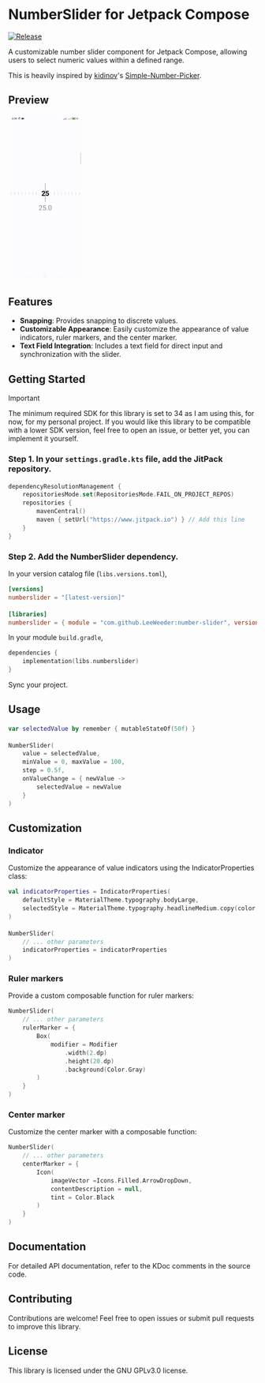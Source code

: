 # NumberSlider for Jetpack Compose
[![Release](https://jitpack.io/v/LeeWeeder/NumberSlider.svg)](https://jitpack.io/#LeeWeeder/NumberSlider)

A customizable number slider component for Jetpack Compose, allowing users to select numeric values within a defined range.

This is heavily inspired by [kidinov](https://github.com/kidinov)'s [Simple-Number-Picker](https://github.com/kidinov/Simple-Number-Picker).

## Preview
<img src="https://github.com/LeeWeeder/NumberSlider/blob/ed3d2287d9f2f0150970a357bd343f705d44ebfc/assets/preview.gif" width="150">

## Features
- **Snapping**: Provides snapping to discrete values.
- **Customizable Appearance**: Easily customize the appearance of value indicators, ruler markers, and the center marker.
- **Text Field Integration**: Includes a text field for direct input and synchronization with the slider.

## Getting Started
> [!IMPORTANT]
> The minimum required SDK for this library is set to 34 as I am using this, for now, for my personal project. If you would like this library to be compatible with a lower SDK version, feel free to open an issue, or better yet, you can implement it yourself.
### Step 1. In your `settings.gradle.kts` file, add the JitPack repository.
```kotlin
dependencyResolutionManagement {
    repositoriesMode.set(RepositoriesMode.FAIL_ON_PROJECT_REPOS)
    repositories {
        mavenCentral()
        maven { setUrl("https://www.jitpack.io") } // Add this line
    }
}
```
### Step 2. Add the NumberSlider dependency.
In your version catalog file (`libs.versions.toml`),
```toml
[versions]
numberslider = "[latest-version]"

[libraries]
numberslider = { module = "com.github.LeeWeeder:number-slider", version.ref = "numberslider"}
```
In your module `build.gradle`,
```kotlin
dependencies {
    implementation(libs.numberslider)
}
```
Sync your project.
## Usage
```kotlin
var selectedValue by remember { mutableStateOf(50f) }

NumberSlider(
    value = selectedValue,
    minValue = 0, maxValue = 100,
    step = 0.5f,
    onValueChange = { newValue ->
        selectedValue = newValue
    }
)
```
## Customization
### Indicator
Customize the appearance of value indicators using the IndicatorProperties class:
```kotlin
val indicatorProperties = IndicatorProperties(
    defaultStyle = MaterialTheme.typography.bodyLarge,
    selectedStyle = MaterialTheme.typography.headlineMedium.copy(color = Color.Red)
)

NumberSlider(
    // ... other parameters
    indicatorProperties = indicatorProperties
)
```
### Ruler markers
Provide a custom composable function for ruler markers:
```kotlin
NumberSlider(
    // ... other parameters
    rulerMarker = {
        Box(
            modifier = Modifier
                .width(2.dp)
                .height(20.dp)
                .background(Color.Gray)
        )
    }
)
```
### Center marker
Customize the center marker with a composable function:
```kotlin
NumberSlider(
    // ... other parameters
    centerMarker = {
        Icon(
            imageVector =Icons.Filled.ArrowDropDown,
            contentDescription = null,
            tint = Color.Black
        )
    }
)
```
## Documentation
For detailed API documentation, refer to the KDoc comments in the source code.
## Contributing
Contributions are welcome! Feel free to open issues or submit pull requests to improve this library.
## License
This library is licensed under the GNU GPLv3.0 license.
